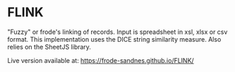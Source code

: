 # FLINK
"Fuzzy" or frode's linking of records. Input is spreadsheet in xsl, xlsx or csv format. 
This implementation uses the DICE string similarity measure.
Also relies on the SheetJS library.

Live version available at: https://frode-sandnes.github.io/FLINK/
